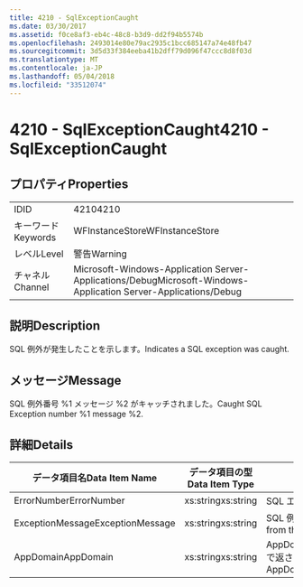 ```yaml
---
title: 4210 - SqlExceptionCaught
ms.date: 03/30/2017
ms.assetid: f0ce8af3-eb4c-48c8-b3d9-dd2f94b5574b
ms.openlocfilehash: 2493014e80e79ac2935c1bcc685147a74e48fb47
ms.sourcegitcommit: 3d5d33f384eeba41b2dff79d096f47ccc8d8f03d
ms.translationtype: MT
ms.contentlocale: ja-JP
ms.lasthandoff: 05/04/2018
ms.locfileid: "33512074"
---
```

# <a name="4210---sqlexceptioncaught"></a><span data-ttu-id="8ab0a-102">4210 - SqlExceptionCaught</span><span class="sxs-lookup"><span data-stu-id="8ab0a-102">4210 - SqlExceptionCaught</span></span>
## <a name="properties"></a><span data-ttu-id="8ab0a-103">プロパティ</span><span class="sxs-lookup"><span data-stu-id="8ab0a-103">Properties</span></span>  
  
|||  
|-|-|  
|<span data-ttu-id="8ab0a-104">ID</span><span class="sxs-lookup"><span data-stu-id="8ab0a-104">ID</span></span>|<span data-ttu-id="8ab0a-105">4210</span><span class="sxs-lookup"><span data-stu-id="8ab0a-105">4210</span></span>|  
|<span data-ttu-id="8ab0a-106">キーワード</span><span class="sxs-lookup"><span data-stu-id="8ab0a-106">Keywords</span></span>|<span data-ttu-id="8ab0a-107">WFInstanceStore</span><span class="sxs-lookup"><span data-stu-id="8ab0a-107">WFInstanceStore</span></span>|  
|<span data-ttu-id="8ab0a-108">レベル</span><span class="sxs-lookup"><span data-stu-id="8ab0a-108">Level</span></span>|<span data-ttu-id="8ab0a-109">警告</span><span class="sxs-lookup"><span data-stu-id="8ab0a-109">Warning</span></span>|  
|<span data-ttu-id="8ab0a-110">チャネル</span><span class="sxs-lookup"><span data-stu-id="8ab0a-110">Channel</span></span>|<span data-ttu-id="8ab0a-111">Microsoft-Windows-Application Server-Applications/Debug</span><span class="sxs-lookup"><span data-stu-id="8ab0a-111">Microsoft-Windows-Application Server-Applications/Debug</span></span>|  
  
## <a name="description"></a><span data-ttu-id="8ab0a-112">説明</span><span class="sxs-lookup"><span data-stu-id="8ab0a-112">Description</span></span>  
 <span data-ttu-id="8ab0a-113">SQL 例外が発生したことを示します。</span><span class="sxs-lookup"><span data-stu-id="8ab0a-113">Indicates a SQL exception was caught.</span></span>  
  
## <a name="message"></a><span data-ttu-id="8ab0a-114">メッセージ</span><span class="sxs-lookup"><span data-stu-id="8ab0a-114">Message</span></span>  
 <span data-ttu-id="8ab0a-115">SQL 例外番号 %1 メッセージ %2 がキャッチされました。</span><span class="sxs-lookup"><span data-stu-id="8ab0a-115">Caught SQL Exception number %1 message %2.</span></span>  
  
## <a name="details"></a><span data-ttu-id="8ab0a-116">詳細</span><span class="sxs-lookup"><span data-stu-id="8ab0a-116">Details</span></span>  
  
|<span data-ttu-id="8ab0a-117">データ項目名</span><span class="sxs-lookup"><span data-stu-id="8ab0a-117">Data Item Name</span></span>|<span data-ttu-id="8ab0a-118">データ項目の型</span><span class="sxs-lookup"><span data-stu-id="8ab0a-118">Data Item Type</span></span>|<span data-ttu-id="8ab0a-119">説明</span><span class="sxs-lookup"><span data-stu-id="8ab0a-119">Description</span></span>|  
|--------------------|--------------------|-----------------|  
|<span data-ttu-id="8ab0a-120">ErrorNumber</span><span class="sxs-lookup"><span data-stu-id="8ab0a-120">ErrorNumber</span></span>|<span data-ttu-id="8ab0a-121">xs:string</span><span class="sxs-lookup"><span data-stu-id="8ab0a-121">xs:string</span></span>|<span data-ttu-id="8ab0a-122">SQL エラー番号。</span><span class="sxs-lookup"><span data-stu-id="8ab0a-122">The SQL error number.</span></span>|  
|<span data-ttu-id="8ab0a-123">ExceptionMessage</span><span class="sxs-lookup"><span data-stu-id="8ab0a-123">ExceptionMessage</span></span>|<span data-ttu-id="8ab0a-124">xs:string</span><span class="sxs-lookup"><span data-stu-id="8ab0a-124">xs:string</span></span>|<span data-ttu-id="8ab0a-125">SQL 例外からのメッセージ。</span><span class="sxs-lookup"><span data-stu-id="8ab0a-125">The message from the SQL exception.</span></span>|  
|<span data-ttu-id="8ab0a-126">AppDomain</span><span class="sxs-lookup"><span data-stu-id="8ab0a-126">AppDomain</span></span>|<span data-ttu-id="8ab0a-127">xs:string</span><span class="sxs-lookup"><span data-stu-id="8ab0a-127">xs:string</span></span>|<span data-ttu-id="8ab0a-128">AppDomain.CurrentDomain.FriendlyName で返される文字列。</span><span class="sxs-lookup"><span data-stu-id="8ab0a-128">The string returned by AppDomain.CurrentDomain.FriendlyName.</span></span>|
